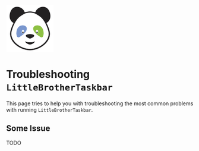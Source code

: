 ![LittleBrother-Logo](little_brother_taskbar/static/icons/icon_baby-panda_128x128.png)

# Troubleshooting `LittleBrotherTaskbar`

This page tries to help you with troubleshooting the most common problems with running `LittleBrotherTaskbar`. 

## Some Issue

TODO